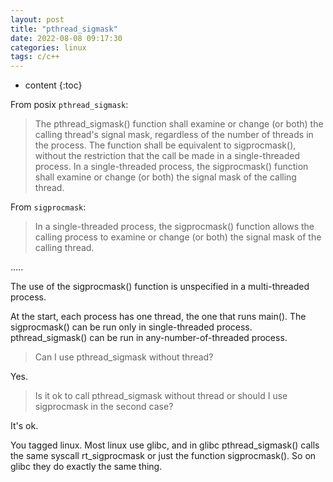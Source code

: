 ```yaml
---
layout: post
title: "pthread_sigmask"
date: 2022-08-08 09:17:30
categories: linux
tags: c/c++
---
```


* content
{:toc}

From posix ```pthread_sigmask```:

> The pthread_sigmask() function shall examine or change (or both) the calling thread's signal mask, regardless of the number of threads in the process. The function shall be equivalent to sigprocmask(), without the restriction that the call be made in a single-threaded process.
In a single-threaded process, the sigprocmask() function shall examine or change (or both) the signal mask of the calling thread.

From ```sigprocmask```:

> In a single-threaded process, the sigprocmask() function allows the calling process to examine or change (or both) the signal mask of the calling thread.

.....

The use of the sigprocmask() function is unspecified in a multi-threaded process.

At the start, each process has one thread, the one that runs main(). The sigprocmask() can be run only in single-threaded process. pthread_sigmask() can be run in any-number-of-threaded process.

> Can I use pthread_sigmask without thread?

Yes.

> Is it ok to call pthread_sigmask without thread or should I use sigprocmask in the second case?

It's ok.

You tagged linux. Most linux use glibc, and in glibc pthread_sigmask() calls the same syscall rt_sigprocmask or just the function sigprocmask(). So on glibc they do exactly the same thing.